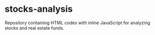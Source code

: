 # stocks-analysis
Repository containing HTML codes with inline JavaScript for analyzing stocks and real estate funds.
